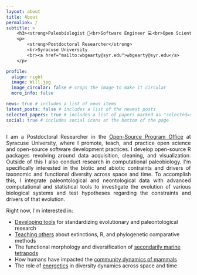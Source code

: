 ```yaml
---
layout: about
title: About
permalink: /
subtitle: >
    <h3><strong>Paleobiologist 🦴<br>Software Engineer 💻<br>Open Scientist 🔍</strong></h3>
    <p>
        <strong>Postdoctoral Researcher</strong>
        <br>Syracuse University
        <br><a href="mailto:wbgearty@syr.edu">wbgearty@syr.edu</a>
    </p>

profile:
  align: right
  image: Will.jpg
  image_circular: false # crops the image to make it circular
  more_info: false

news: true # includes a list of news items
latest_posts: false # includes a list of the newest posts
selected_papers: true # includes a list of papers marked as "selected={true}"
social: true # includes social icons at the bottom of the page
---
```


<p align="justify">
I am a Postdoctoral Researcher in the <a href="https://researchcomputing.syr.edu/ospo/">Open-Source Program Office</a>
at Syracuse University, where I promote, teach, and practice open science and open-source software development practices.
I develop open-source R packages revolving around data acquisition, cleaning, and visualization. Outside of this I also
conduct research in computational paleobiology. I'm specifically interested in the biotic and abiotic contraints and
drivers of taxonomic and functional diversity across space and time. To accomplish this, I integrate paleontological
and neontological data with advanced computational and statistical tools to investigate the evolution of various
biological systems and test hypotheses regarding the constraints and drivers of that evolution.
</p>

<p align="justify">
Right now, I'm interested in:
    <ul>
        <li><a href="/software/">Developing tools</a> for standardizing evolutionary and paleontological research</li>
        <li><a href="/teaching/">Teaching others</a> about extinctions, R, and phylogenetic comparative methods</li>
        <li>The functional morphology and diversification of <a href="/research/marine_invasions/">secondarily marine tetrapods</a></li>
        <li>How humans have impacted the <a href="/research/mammal_structure/">community dynamics of mammals</a></li>
        <li>The role of <a href="/research/energetics/">energetics</a> in diversity dynamics across space and time</li>
    </ul>
</p>
